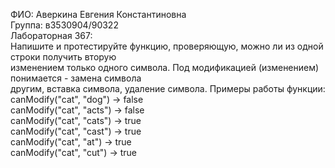 ФИО: Аверкина Евгения Константиновна<br />
Группа: в3530904/90322<br />
Лабораторная 367:<br />
Напишите и протестируйте функцию, проверяющую, можно ли из одной строки получить вторую<br />
изменением только одного символа. Под модификацией (изменением) понимается - замена символа<br />
другим, вставка символа, удаление символа. Примеры работы функции:<br />
canModify("cat", "dog") -> false<br />
canModify("cat", "acts") -> false<br />
canModify("cat", "cats") -> true<br />
canModify("cat", "cast") -> true<br />
canModify("cat", "at") -> true<br />
canModify("cat", "cut") -> true 